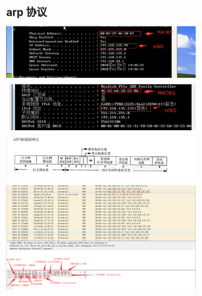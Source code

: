 # arp 协议

![xp的ip和mac](../img/1541401875(1).jpg)

![win7的ip和mac](../img/1541402030(1).jpg)

![arp报文格式](../img/1541402782(1).jpg)

![arp报文格式](../img/1541404691(1).jpg)


